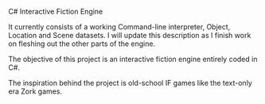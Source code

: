 C# Interactive Fiction Engine 

It currently consists of a working Command-line interpreter, Object, Location and Scene datasets. 
I will update this description as I finish work on fleshing out the other parts of the engine.

The objective of this project is an interactive fiction engine entirely coded in C#.

The inspiration behind the project is old-school IF games like the text-only era Zork games.
